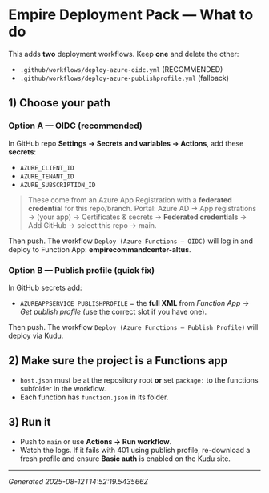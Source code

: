 # Empire Deployment Pack — What to do

This adds **two** deployment workflows. Keep **one** and delete the other:

- `.github/workflows/deploy-azure-oidc.yml` (RECOMMENDED)
- `.github/workflows/deploy-azure-publishprofile.yml` (fallback)

## 1) Choose your path

### Option A — OIDC (recommended)
In GitHub repo **Settings → Secrets and variables → Actions**, add these **secrets**:
- `AZURE_CLIENT_ID`
- `AZURE_TENANT_ID`
- `AZURE_SUBSCRIPTION_ID`

> These come from an Azure App Registration with a **federated credential** for this repo/branch.
> Portal: Azure AD → App registrations → (your app) → Certificates & secrets → **Federated credentials** → Add GitHub → select this repo → main.

Then push. The workflow `Deploy (Azure Functions — OIDC)` will log in and deploy to Function App: **empirecommandcenter-altus**.

### Option B — Publish profile (quick fix)
In GitHub secrets add:
- `AZUREAPPSERVICE_PUBLISHPROFILE` = the **full XML** from *Function App → Get publish profile* (use the correct slot if you have one).

Then push. The workflow `Deploy (Azure Functions — Publish Profile)` will deploy via Kudu.

## 2) Make sure the project is a Functions app
- `host.json` must be at the repository root **or** set `package:` to the functions subfolder in the workflow.
- Each function has `function.json` in its folder.

## 3) Run it
- Push to `main` or use **Actions → Run workflow**.
- Watch the logs. If it fails with 401 using publish profile, re-download a fresh profile and ensure **Basic auth** is enabled on the Kudu site.

---

_Generated 2025-08-12T14:52:19.543566Z_

